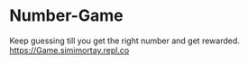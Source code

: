 # Number-Game
Keep guessing till you get the right number and get rewarded. 
https://Game.simimortay.repl.co
